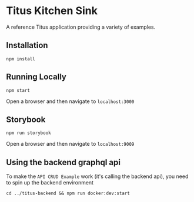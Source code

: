# Titus Kitchen Sink

A reference Titus application providing a variety of examples.

## Installation

```
npm install
```

## Running Locally

```
npm start
```

Open a browser and then navigate to `localhost:3000`

## Storybook

```
npm run storybook
```

Open a browser and then navigate to `localhost:9009`

## Using the backend graphql api

To make the `API CRUD Example` work (it's calling the backend api), you need to spin up the backend environment

```
cd ../titus-backend && npm run docker:dev:start
```